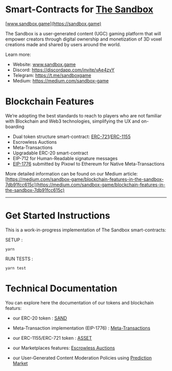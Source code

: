 Smart-Contracts for [The Sandbox](https://sandbox.game)
==================================
[www.sandbox.game](https://sandbox.game)

The Sandbox is a user-generated content (UGC) gaming platform that will empower creators through digital ownership and monetization of 3D voxel creations made and shared by users around the world.

Learn more:
- Website: www.sandbox.game
- Discord: https://discordapp.com/invite/vAe4zvY
- Telegram: https://t.me/sandboxgame
- Medium: https://medium.com/sandbox-game



Blockchain Features
==================================

We’re adopting the best standards to reach to players who are not familiar with Blockchain and Web3 technologies, simplifying the UX and on-boarding 

- Dual token structure smart-contract: [ERC-721](https://github.com/ethereum/eips/issues/721)/[ERC-1155](https://github.com/ethereum/EIPs/issues/1155)
- Escrowless Auctions
- Meta-Transactions
- Upgradable ERC-20 smart-contract
- EIP-712 for Human-Readable signature messages
- [EIP-1776](https://github.com/ethereum/EIPs/issues/1776) submitted by Pixowl to Ethereum for Native Meta-Transactions

More detailed information can be found on our Medium article: [https://medium.com/sandbox-game/blockchain-features-in-the-sandbox-7db91fcc615c](https://medium.com/sandbox-game/blockchain-features-in-the-sandbox-7db91fcc615c)

-----------

Get Started Instructions
==================================

This is a work-in-progress implementation of The Sandbox smart-contracts:

SETUP :

```
yarn
```

RUN TESTS :

```
yarn test
```


Technical Documentation
==================================

You can explore here the documentation of our tokens and blockchain featurs:
- our ERC-20 token  : [SAND](documentation/Sand.md)
- Meta-Transaction implementation (EIP-1776) : [Meta-Transactions](documentation/meta_transactions.md)

- our ERC-1155/ERC-721 token  : [ASSET](documentation/Asset.md)

- our Marketplaces features: [Escrowless Auctions](documentation/escrow_less_auctions.md)
- our User-Generated Content Moderation Policies using [Prediction Market](documentation/curation.md)
